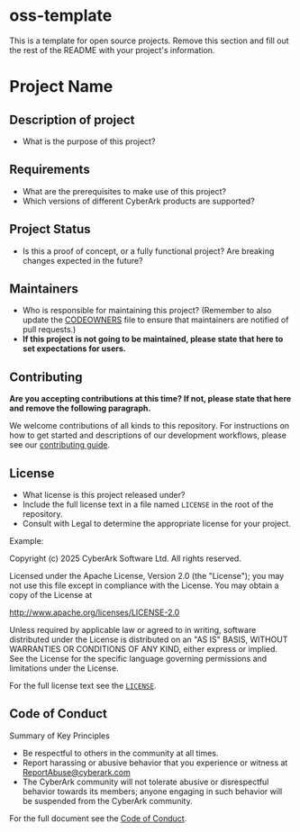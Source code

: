 # oss-template

This is a template for open source projects. Remove this section and fill out
the rest of the README with your project's information.

# Project Name

## Description of project

- What is the purpose of this project?

## Requirements

- What are the prerequisites to make use of this project?
- Which versions of different CyberArk products are supported?

## Project Status

- Is this a proof of concept, or a fully functional project? Are breaking
  changes expected in the future?

## Maintainers

- Who is responsible for maintaining this project? (Remember to also update the
  [CODEOWNERS](.github/CODEOWNERS) file to ensure that maintainers are notified
  of pull requests.)
- **If this project is not going to be maintained, please state that here to set
  expectations for users.**

## Contributing

**Are you accepting contributions at this time? If not, please state that here and remove the following paragraph.**

We welcome contributions of all kinds to this repository. For instructions on how to get started and descriptions
of our development workflows, please see our [contributing guide](CONTRIBUTING.md).

## License

- What license is this project released under?
- Include the full license text in a file named `LICENSE` in the root of the
  repository.
- Consult with Legal to determine the appropriate license for your project.

Example:

Copyright (c) 2025 CyberArk Software Ltd. All rights reserved.

Licensed under the Apache License, Version 2.0 (the "License");
you may not use this file except in compliance with the License.
You may obtain a copy of the License at

   <http://www.apache.org/licenses/LICENSE-2.0>

Unless required by applicable law or agreed to in writing, software
distributed under the License is distributed on an "AS IS" BASIS,
WITHOUT WARRANTIES OR CONDITIONS OF ANY KIND, either express or implied.
See the License for the specific language governing permissions and
limitations under the License.

For the full license text see the [`LICENSE`](LICENSE).

## Code of Conduct

Summary of Key Principles

- Be respectful to others in the community at all times.
- Report harassing or abusive behavior that you experience or witness at <ReportAbuse@cyberark.com>
- The CyberArk community will not tolerate abusive or disrespectful behavior towards its members; anyone engaging in such behavior will be suspended from the CyberArk community.

For the full document see the [Code of Conduct](CODE_OF_CONDUCT.md).

